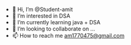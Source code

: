 - 👋 Hi, I’m @Student-amit
- 👀 I’m interested in DSA
- 🌱 I’m currently learning java + DSA
- 💞️ I’m looking to collaborate on ...
- 📫 How to reach me am1770475@gmail.com

<!---
Student-amit/Student-amit is a ✨ special ✨ repository because its `README.md` (this file) appears on your GitHub profile.
You can click the Preview link to take a look at your changes.
--->
